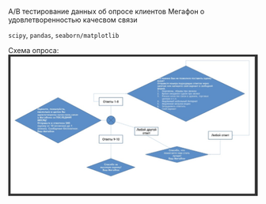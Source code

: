 A/B тестирование данных об опросе клиентов Мегафон о удовлетворенностью качесвом связи

`scipy`, `pandas`, `seaborn/matplotlib`

Схема опроса: ![](schema.png)

